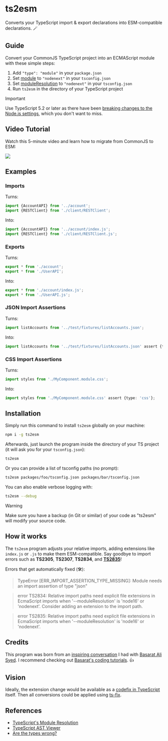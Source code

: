# ts2esm

Converts your TypeScript import & export declarations into ESM-compatible declarations. 🪄

## Guide

Convert your CommonJS TypeScript project into an ECMAScript module with these simple steps:

1. Add `"type": "module"` in your `package.json`
2. Set [module](https://www.typescriptlang.org/tsconfig#module) to `"nodenext"` in your `tsconfig.json`
3. Set [moduleResolution](https://www.typescriptlang.org/tsconfig#moduleResolution) to `"nodenext"` in your `tsconfig.json`
4. Run `ts2esm` in the directory of your TypeScript project

> [!IMPORTANT]  
> Use TypeScript 5.2 or later as there have been [breaking changes to the Node.js settings](https://devblogs.microsoft.com/typescript/announcing-typescript-5-2/#breaking-changes-and-correctness-fixes), which you don't want to miss.

## Video Tutorial

Watch this 5-minute video and learn how to migrate from CommonJS to ESM:

[<img src="https://i.ytimg.com/vi_webp/bgGQgSQSpI8/mqdefault.webp">](https://youtu.be/bgGQgSQSpI8)

## Examples

### Imports

Turns:

```ts
import {AccountAPI} from '../account';
import {RESTClient} from './client/RESTClient';
```

Into:

```ts
import {AccountAPI} from '../account/index.js';
import {RESTClient} from './client/RESTClient.js';
```

### Exports

Turns:

```ts
export * from './account';
export * from './UserAPI';
```

Into:

```ts
export * from './account/index.js';
export * from './UserAPI.js';
```

### JSON Import Assertions

Turns:

```ts
import listAccounts from '../test/fixtures/listAccounts.json';
```

Into:

```ts
import listAccounts from '../test/fixtures/listAccounts.json' assert {type: 'json'};
```

### CSS Import Assertions

Turns:

```ts
import styles from './MyComponent.module.css';
```

Into:

```ts
import styles from './MyComponent.module.css' assert {type: 'css'};
```

## Installation

Simply run this command to install `ts2esm` globally on your machine:

```bash
npm i -g ts2esm
```

Afterwards, just launch the program inside the directory of your TS project (it will ask you for your `tsconfig.json`):

```bash
ts2esm
```

Or you can provide a list of tsconfig paths (no prompt):

```bash
ts2esm packages/foo/tsconfig.json packages/bar/tsconfig.json
```

You can also enable verbose logging with:

```bash
ts2esm --debug
```

> [!WARNING]  
> Make sure you have a backup (in Git or similar) of your code as "ts2esm" will modify your source code.

## How it works

The `ts2esm` program adjusts your relative imports, adding extensions like `index.js` or `.js` to make them ESM-compatible. Say goodbye to import errors such as **TS2305**, **TS2307**, **TS2834**, and [**TS2835**](https://typescript.tv/errors/#ts2835)!

Errors that get automatically fixed (🛠️):

> TypeError [ERR_IMPORT_ASSERTION_TYPE_MISSING]: Module needs an import assertion of type "json"

> error TS2834: Relative import paths need explicit file extensions in EcmaScript imports when '--moduleResolution' is 'node16' or 'nodenext'. Consider adding an extension to the import path.

> error TS2835: Relative import paths need explicit file extensions in EcmaScript imports when '--moduleResolution' is 'node16' or 'nodenext'.

## Credits

This program was born from an [inspiring conversation](https://twitter.com/bennycode/status/1693362836695585084) I had with [Basarat Ali Syed](https://twitter.com/basarat). I recommend checking out [Basarat's coding tutorials](https://www.youtube.com/@basarat). 👍

## Vision

Ideally, the extension change would be available as a [codefix in TypeScript](https://github.com/microsoft/TypeScript/tree/v5.3.3/src/services/codefixes) itself. Then all conversions could be applied using [ts-fix](https://github.com/microsoft/ts-fix).

## References

- [TypeScript's Module Resolution](https://www.typescriptlang.org/docs/handbook/modules/theory.html#module-resolution-is-host-defined)
- [TypeScript AST Viewer](https://ts-ast-viewer.com/)
- [Are the types wrong?](https://github.com/arethetypeswrong/arethetypeswrong.github.io)
